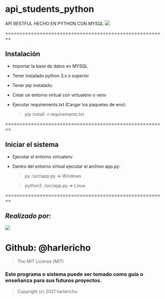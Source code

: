 # api_students_python
API RESTFUL HECHO EN PYTHON CON MYSQL
![](https://miro.medium.com/max/2000/1*czdclydbZoCoZdapZmUjkw.png)

========================================================
## Instalación
- Importar la base de datos en MYSQL
- Tener instalado python 3.x o superior
- Tener pip instalado:
- Crear un entorno virtual con virtualenv o venv
- Ejecutar requirements.txt (Cargar los paquetes de env):

   > pip install -r requirements.txt


========================================================

## Iniciar el sistema
- Ejecutar el entorno virtualenv
- Dentro del entorno virtual ejecutar el archivo app.py:

   > py .\src\app.py => Windows

   > python3 ./src/app.py => Linux


========================================================

## _Realizado por:_
![](https://avatars.githubusercontent.com/u/42042270?s=48&v=4)

# Github: @harlericho

> The MIT License (MIT)

### Este programa o sistema puede ser tomado como guia o enseñanza para sus futuros  proyectos.
> Copyright (c) 2021 harlericho

